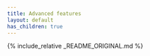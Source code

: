 ```yaml
---
title: Advanced features
layout: default
has_children: true
---
```


{% include_relative _README_ORIGINAL.md %}
